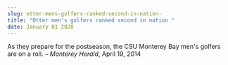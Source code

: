 ```yaml
---
slug: otter-mens-golfers-ranked-second-in-nation-
title: "Otter men's golfers ranked second in nation "
date: January 01 2020
---
```


 
<p>
  As they prepare for the postseason, the CSU Monterey Bay men's golfers are on
  a roll. – <em>Monterey Herald</em>, April 19, 2014
</p>
 
